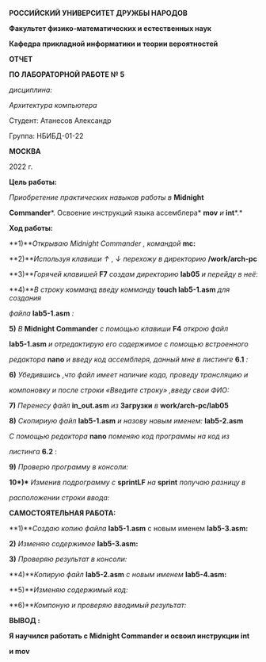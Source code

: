 ﻿

**РОССИЙСКИЙ УНИВЕРСИТЕТ ДРУЖБЫ НАРОДОВ**

**Факультет физико-математических и естественных наук**

**Кафедра прикладной информатики и теории вероятностей**

**ОТЧЕТ**

**ПО ЛАБОРАТОРНОЙ РАБОТЕ № 5**

*дисциплина:*

*Архитектура компьютера*

Студент: Атанесов Александр

Группа: НБИБД-01-22

**МОСКВА**

2022 г.





**Цель работы:**

*Приобретение практических навыков работы в* **Midnight**

**Commander***. Освоение инструкций языка ассемблера* **mov** *и* **int***.*

**Ход работы:**

**1)***Открываю Midnight Commander , командой* **mc:**

**2)***Используя клавиши ↑ , ↓ перехожу в директорию* **/work/arch-pc**

**3)***Горячей клавишей* **F7** *создам директорию* **lab05** *и перейду в неё*:





**4)***В строку комманд введу комманду* **touch lab5-1.asm** *для создания*

*файла* **lab5-1.asm** *:*

**5)** *В* **Midnight Commander** *с помощью клавиши* **F4** *открою файл*

**lab5-1.asm** *и отредактирую его содержимое с помощью встроенного*

*редактора* **nano** *и введу код ассемблеря, данный мне в листинге* **6.1** *:*





**6)** *Убедившись ,что файл имеет наличие кода, проведу трансляцию и*

*компоновку и после строки «Введите строку» ,введу свои ФИО:*

**7)** *Перенесу файл* **in\_out.asm** *из* **Загрузки** *в* **work/arch-pc/lab05**

**8)** *Скопириую файл* **lab5-1.asm** *и назову новым именем:* **lab5-2.asm**

*С помощью редактора* **nano** *поменяю код программы на код из*

*листинга* **6.2** :





**9)** *Проверю программу в консоли:*

__10*)*__ *Изменив подрограмму с* __sprintLF__ *на* __sprint__ *получаю разницу в*

*расположении строки ввода:*

**САМОСТОЯТЕЛЬНАЯ РАБОТА:**

**1)***Создаю копию файла* **lab5-1.asm** с новым именем **lab5-3.asm:**





**2)** *Изменяю содержимое* **lab5-3.asm:**

**3)** *Проверяю результат в консоли:*





**4)***Копирую файл* **lab5-2.asm** *с новым именем* **lab5-4.asm:**

**5)***Изменяю содержимый код:*

**6)***Компоную и проверяю вводимый результат:*





**ВЫВОД :**

**Я научился работать с Midnight Commander и освоил инструкции int**

**и mov**


